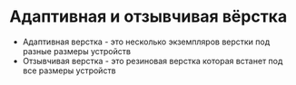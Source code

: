 # Адаптивная и отзывчивая вёрстка

* Адаптивная верстка - это несколько экземпляров верстки под разные размеры устройств
* Отзывчивая верстка - это резиновая верстка которая встанет под все размеры устройств
